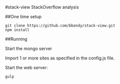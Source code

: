 #stack-view
StackOverflow analysis

##One time setup

    git clone https://github.com/bbondy/stack-view.git
    npm install

##Running

Start the mongo server

Import 1 or more sites as specified in the config.js file.

Start the web server:

`gulp`
